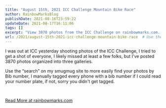 ```yaml
---
title: "August 15th, 2021 ICC Challenge Mountain Bike Race"
author: RainbowMarksBlog
publishDate: 2021-08-16T23:59:22
updateDate: 2021-08-17T16:11:06
tags: []
excerpt: "View 3870 photos from the ICC Challenge on rainbowmarks.com. Easily search for your photos by bib number using the \"search\" function on the SmugMug site."
url: /2021/august-15th-2021-icc-challenge-mountain-bike-race  # Use the generated URL with year
---
```

<p>I was out at ICC yesterday shooting photos of the ICC Challenge, I tried to get a shot of everyone, I likely missed at least a few folks, but I've posted 3870 photos organized into three galleries.</p>  <p>Use the &ldquo;search&rdquo; on my smugmug site to more easily find your photos by Bib number, I manually tagged every phone with a bib number if I could read your number plate, if not, sorry you didn't get tagged.</p>  <p>&nbsp;</p>  <a href="https://rainbowmarks.com/Events/2021/07/August-15-2021-ICC-Challenge-Mountain-Bike-Race">Read More at rainbowmarks.com</a>

